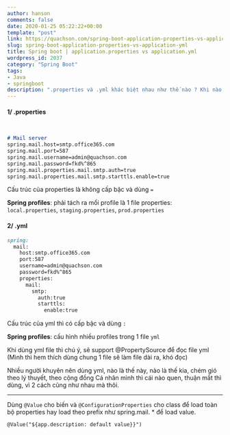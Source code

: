```yaml
---
author: hanson
comments: false
date: 2020-01-25 05:22:22+00:00
template: "post"
link: https://quachson.com/spring-boot-application-properties-vs-application-yml/
slug: spring-boot-application-properties-vs-application-yml
title: Spring boot | application.properties vs application.yml
wordpress_id: 2037
category: "Spring Boot"
tags:
- Java
- springboot
description: ".properties và .yml khác biệt nhau như thế nào ? Khi nào thì dùng properties, khi nào thì dùng yml."
---
```


#### **1/ .properties**
```md


# Mail server 
spring.mail.host=smtp.office365.com
spring.mail.port=587
spring.mail.username=admin@quachson.com
spring.mail.password=fkd%^865
spring.mail.properties.mail.smtp.auth=true
spring.mail.properties.mail.smtp.starttls.enable=true

```
Cấu trúc của properties là không cấp bặc và dùng `=`

**Spring profiles**: phải tách ra mổi profile là 1 file properties: `local.properties`, `staging.properties`, `prod.properties`


#### **2/ .yml**
```md
spring:
  mail:
    host:smtp.office365.com
    port:587
    username=admin@quachson.com
    password=fkd%^865
    properties:
      mail:
        smtp:
          auth:true
          starttls:
            enable:true
```
Cấu trúc của yml thì có cấp bậc và dùng `:`

**Spring profiles**: cấu hình nhiều profiles trong 1 file `yml`

Khi dùng yml file thì chú ý, sẽ support @PropertySource để đọc file yml (Mình thì hem thích dùng chung 1 file sẽ làm file dài ra, khó đọc)

Nhiều người khuyên nên dùng yml, nào là thế này, nào là thế kia, chém gió theo lý thuyết, theo cộng đồng Cá nhân mình thì cái nào quen, thuận mắt thì dùng, vì 2 cách cũng như nhau mà thôi.

* * *

Dùng `@Value` cho biến và `@ConfigurationProperties` cho class để load toàn bộ properties hay load theo prefix như spring.mail. * để load value.
```md
@Value("${app.description: default value}}")
```
